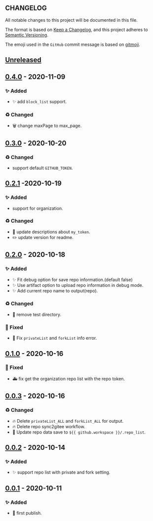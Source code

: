 ## CHANGELOG

All notable changes to this project will be documented in this file.

The format is based on [Keep a Changelog](https://keepachangelog.com/en/1.0.0/),
and this project adheres to [Semantic Versioning](https://semver.org/spec/v2.0.0.html).

The emoji used in the `GitHub` commit message is based on [gitmoji](https://gitmoji.carloscuesta.me/).

## [Unreleased]

## [0.4.0] - 2020-11-09

### ✨ Added

- ✨ add `block_list` support.

### ♻️ Changed

- 🗑 change maxPage to max_page.

## [0.3.0] - 2020-10-20

### ♻️ Changed

- support default `GITHUB_TOKEN`.

## [0.2.1] -2020-10-19

### ✨ Added

- support for organization.

### ♻️ Changed

- 📝 update descriptions about `my_token`.
- ✏️ update version for readme.

## [0.2.0] - 2020-10-18

### ✨ Added

- ✨ Fit debug option for save repo information.(default false)
- ✨ Use artifact option to upload repo information in debug mode.
- ✨ Add current repo name to output(repo).

### ♻️ Changed

- 🙈 remove test directory.

### 🐛 Fixed

- 🐛 Fix `privateList` and `forkList` info error.

## [0.1.0] - 2020-10-16

### 🐛 Fixed

- 🚑 fix get the organization repo list with the repo token.

## [0.0.3] - 2020-10-16

### ♻️ Changed

- 🔥 Delete `privateList_ALL` and `forkList_ALL` for output.
- 🔥 Delete repo sync2gitee workflow.
- 📝 Update repo data save to `${{ github.workspace }}/.repo_list`.

## [0.0.2] - 2020-10-14

### ✨ Added

- ✨ support repo list with private and fork setting.

## [0.0.1] - 2020-10-11

### ✨ Added

- 🎉 first publish.

[unreleased]: https://github.com/yi-Xu-0100/repo-list-generator/compare/v0.4.0...HEAD
[0.4.0]: https://github.com/yi-Xu-0100/repo-list-generator/tree/v0.4.0
[0.3.0]: https://github.com/yi-Xu-0100/repo-list-generator/tree/v0.3.0
[0.2.1]: https://github.com/yi-Xu-0100/repo-list-generator/tree/v0.2.1
[0.2.0]: https://github.com/yi-Xu-0100/repo-list-generator/tree/v0.2.0
[0.1.0]: https://github.com/yi-Xu-0100/repo-list-generator/tree/v0.1.0
[0.0.3]: https://github.com/yi-Xu-0100/repo-list-generator/tree/v0.0.3
[0.0.2]: https://github.com/yi-Xu-0100/repo-list-generator/tree/v0.0.2
[0.0.1]: https://github.com/yi-Xu-0100/repo-list-generator/tree/v0.0.1
